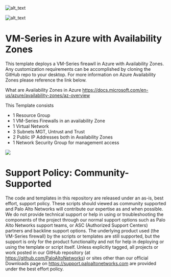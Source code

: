 ![alt_text](documentation/images/pan-logo-badge-green-dark-kick-up.png "logo")

![alt_text](https://github.com/PaloAltoNetworks/Azure-Transit-VNet/blob/master/Azure-Transit-VNET-1.1/documentation/images/pan-logo-badge-green-dark-kick-up.png "logo")


# VM-Series in Azure with Availability Zones


This template deploys a VM-Series fireawll in Azure with Availability Zones. Any customization requirements can be accomplished by cloning the GitHub repo to your desktop. For more information on Azure Availability Zones please reference the link below. 

What are Availability Zones in Azure
https://docs.microsoft.com/en-us/azure/availability-zones/az-overview


This Template consists
-   1 Resource Group
-	1 VM-Series Firewalls in an availability Zone
-	1 Virtual Network
-	3 Subnets MGT, Untrust and Trust
-	2 Public IP Addresses both in Availability Zones
-	1 Network Security Group for management access


[<img src="http://azuredeploy.net/deploybutton.png"/>](https://portal.azure.com/#create/Microsoft.Template/uri/https%3A%2F%2Fraw.githubusercontent.com%2FPaloAltoNetworks%2Fazure-availability-zone%2Fmaster%2FazureDeploy.json?token=AZoiWUdo2qPkcTjMXpY8_KOkrP2aBqp_ks5ahJwcwA%3D%3D)



# Support Policy: Community-Supported
The code and templates in this repository are released under an as-is, best effort, support policy. These scripts should viewed as community supported and Palo Alto Networks will contribute our expertise as and when possible. We do not provide technical support or help in using or troubleshooting the components of the project through our normal support options such as Palo Alto Networks support teams, or ASC (Authorized Support Centers) partners and backline support options. The underlying product used (the VM-Series firewall) by the scripts or templates are still supported, but the support is only for the product functionality and not for help in deploying or using the template or script itself. Unless explicitly tagged, all projects or work posted in our GitHub repository (at https://github.com/PaloAltoNetworks) or sites other than our official Downloads page on https://support.paloaltonetworks.com are provided under the best effort policy.

